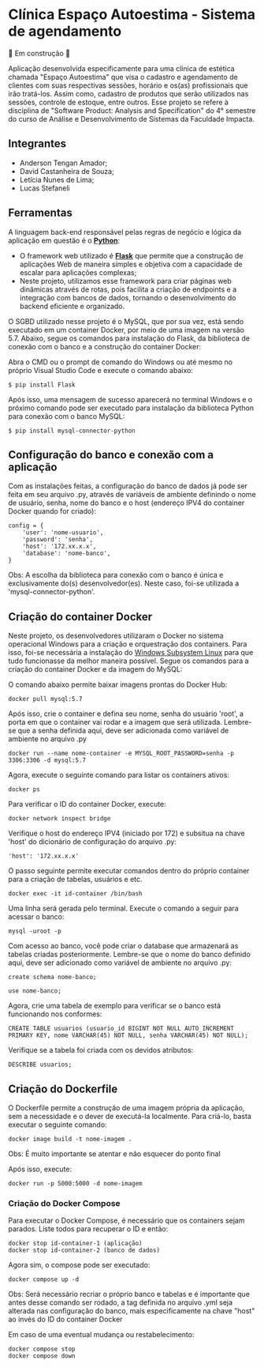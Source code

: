 # Clínica Espaço Autoestima - Sistema de agendamento

🚧 Em construção 🚧

Aplicação desenvolvida especificamente para uma clínica de estética chamada "Espaço Autoestima" que visa o cadastro e agendamento de clientes com suas respectivas sessões, horário e os(as) profissionais que irão tratá-los. Assim como, cadastro de produtos que serão utilizados nas sessões, controle de estoque, entre outros. Esse projeto se refere à disciplina de "Software Product: Analysis and Specification" do 4° semestre do curso de Análise e Desenvolvimento de Sistemas da Faculdade Impacta.

## Integrantes
- Anderson Tengan Amador;
- David Castanheira de Souza;
- Letícia Nunes de Lima;
- Lucas Stefaneli

## Ferramentas 
A linguagem back-end responsável pelas regras de negócio e lógica da aplicação em questão é o **[Python](https://docs.python.org/pt-br/3/tutorial/)**:
* O framework web utilizado é **[Flask]([https://docs.djangoproject.com/en/5.0/](https://flask.palletsprojects.com/en/3.0.x/))** que permite que a construção de aplicações Web de maneira simples e objetiva com a capacidade de escalar para aplicações complexas;
* Neste projeto, utilizamos esse framework para criar páginas web dinâmicas através de rotas, pois facilita a criação de endpoints e a integração com bancos de dados, tornando o desenvolvimento do backend eficiente e organizado.

O SGBD utilizado nesse projeto é o MySQL, que por sua vez, está sendo executado em um container Docker, por meio de uma imagem na versão 5.7. Abaixo, segue os comandos para instalação do Flask, da biblioteca de conexão com o banco e a construção do container Docker:

Abra o CMD ou o prompt de comando do Windows ou até mesmo no próprio Visual Studio Code e execute o comando abaixo:
```
$ pip install Flask
```
Após isso, uma mensagem de sucesso aparecerá no terminal Windows e o próximo comando pode ser executado para instalação da biblioteca Python para conexão com o banco MySQL:
```
$ pip install mysql-connector-python
```
## Configuração do banco e conexão com a aplicação
Com as instalações feitas, a configuração do banco de dados já pode ser feita em seu arquivo .py, através de variáveis de ambiente definindo o nome de usuário, senha, nome do banco e o host (endereço IPV4 do container Docker quando for criado):

```
config = {
    'user': 'nome-usuario', 
    'password': 'senha', 
    'host': '172.xx.x.x', 
    'database': 'nome-banco',
}
```
Obs: A escolha da biblioteca para conexão com o banco é única e exclusivamente do(s) desenvolvedor(es). Neste caso, foi-se utilizada a 'mysql-connector-python'.

## Criação do container Docker
Neste projeto, os desenvolvedores utilizaram o Docker no sistema operacional Windows para a criação e orquestração dos containers. Para isso, foi-se necessária a instalação do [Windows Subsystem Linux]([https://learn.microsoft.com/pt-br/windows/wsl/install]) para que tudo funcionasse da melhor maneira possível. Segue os comandos para a criação do container Docker e da imagem do MySQL:

O comando abaixo permite baixar imagens prontas do Docker Hub: 
```
docker pull mysql:5.7
```
Após isso, crie o container e defina seu nome, senha do usuário 'root', a porta em que o container vai rodar e a imagem que será utilizada. Lembre-se que a senha definida aqui, deve ser adicionada como variável de ambiente no arquivo .py
```
docker run --name nome-container -e MYSQL_ROOT_PASSWORD=senha -p 3306:3306 -d mysql:5.7
```
Agora, execute o seguinte comando para listar os containers ativos:
```
docker ps
```
Para verificar o ID do container Docker, execute:
```
docker network inspect bridge
```
Verifique o host do endereço IPV4 (iniciado por 172) e subsitua na chave 'host' do dicionário de configuração do arquivo .py:
```
'host': '172.xx.x.x'
```
O passo seguinte permite executar comandos dentro do próprio container para a criação de tabelas, usuários e etc.
```
docker exec -it id-container /bin/bash
```
Uma linha será gerada pelo terminal. Execute o comando a seguir para acessar o banco:
```
mysql -uroot -p
```
Com acesso ao banco, você pode criar o database que armazenará as tabelas criadas posteriormente. Lembre-se que o nome do banco definido aqui, deve ser adicionado como variável de ambiente no arquivo .py:
```
create schema nome-banco;
```
```
use nome-banco;
```
Agora, crie uma tabela de exemplo para verificar se o banco está funcionando nos conformes:
```
CREATE TABLE usuarios (usuario_id BIGINT NOT NULL AUTO_INCREMENT PRIMARY KEY, nome VARCHAR(45) NOT NULL, senha VARCHAR(45) NOT NULL);
```
Verifique se a tabela foi criada com os devidos atributos:
```
DESCRIBE usuarios;
```
## Criação do Dockerfile 
O Dockerfile permite a construção de uma imagem própria da aplicação, sem a necessidade e o dever de executá-la localmente. Para criá-lo, basta executar o seguinte comando:
```
docker image build -t nome-imagem .
```
Obs: É muito importante se atentar e não esquecer do ponto final 

Após isso, execute:
```
docker run -p 5000:5000 -d nome-imagem
```

### Criação do Docker Compose 
Para executar o Docker Compose, é necessário que os containers sejam parados. Liste todos para recuperar o ID e então:
```
docker stop id-container-1 (aplicação)
docker stop id-container-2 (banco de dados)
```
Agora sim, o compose pode ser executado:
```
docker compose up -d
```
Obs: Será necessário recriar o próprio banco e tabelas e é importante que antes desse comando ser rodado, a tag definida no arquivo .yml seja alterada nas configuração do banco, mais especificamente na chave "host" ao invés do ID do container Docker

Em caso de uma eventual mudança ou restabelecimento:
```
docker compose stop
docker compose down 
```
